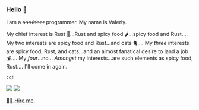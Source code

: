 ### Hello 👋

I am a ~~shrubber~~ programmer. My name is Valeriy.

My chief interest is Rust 🦀...Rust and spicy food 🌶️...spicy food and Rust.... My two interests are spicy food and Rust...and cats 🐈.... My *three* interests are spicy food, Rust, and cats...and an almost fanatical desire to land a job 💰.... My *four*...no... *Amongst* my interests...are such elements as spicy food, Rust.... I'll come in again.

`:q!`

![](https://github-readme-stats.vercel.app/api?username=vvv&show_icons=true&count_private=true)
![](https://github-readme-stats.vercel.app/api/top-langs/?username=vvv&count_private=true&hide=perl&layout=compact)

[🧑‍💻 Hire me](https://github.com/vvv/cv).

<!--
**vvv/vvv** is a ✨ _special_ ✨ repository because its `README.md` (this file) appears on your GitHub profile.

Here are some ideas to get you started:

- 🔭 I’m currently working on ...
- 🌱 I’m currently learning ...
- 👯 I’m looking to collaborate on ...
- 🤔 I’m looking for help with ...
- 💬 Ask me about ...
- 📫 How to reach me: ...
- 😄 Pronouns: ...
- ⚡ Fun fact: ...
-->
